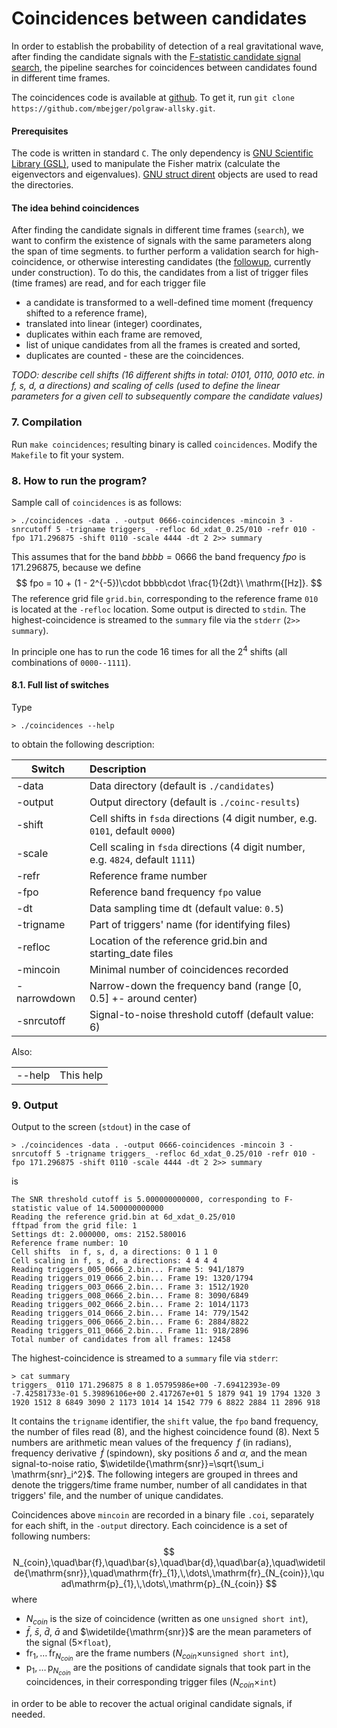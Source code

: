 # Coincidences between candidates 

In order to establish the probability of detection of a real gravitational wave, after finding the candidate signals with the [F-statistic candidate signal search](../polgraw-allsky/candidate_search/), the pipeline searches for coincidences between candidates found in different time frames. 

The coincidences code is available at [github](https://github.com/mbejger/polgraw-allsky/tree/master). To get it, run `git clone https://github.com/mbejger/polgraw-allsky.git`.

#### Prerequisites 

The code is written in standard `C`. The only dependency is [GNU Scientific Library (GSL)](http://www.gnu.org/software/gsl/), used to manipulate the Fisher matrix (calculate the eigenvectors and eigenvalues). [GNU struct dirent](http://www.gnu.org/software/libc/manual/html_node/Accessing-Directories.html#Accessing-Directories) objects are used to read the directories. 
 
#### The idea behind coincidences 

After finding the candidate signals in different time frames (`search`), we want to confirm the existence of signals with the same parameters along the span of time segments. to further perform a validation search for high-coincidence, or otherwise interesting candidates (the [followup](https://github.com/mbejger/polgraw-allsky/tree/master/followup), currently under construction). To do this, the candidates from a list of trigger files (time frames) are read, and for each trigger file

* a candidate is transformed to a well-defined time moment (frequency shifted to a reference frame), 
* translated into linear (integer) coordinates, 
* duplicates within each frame are removed, 
* list of unique candidates from all the frames is created and sorted, 
* duplicates are counted - these are the coincidences. 

*TODO: describe cell shifts (16 different shifts in total: 0101, 0110, 0010 etc. in f, s, d, a directions) and scaling of cells (used to define the linear parameters for a given cell to subsequently compare the candidate values)* 

### 7. Compilation

Run `make coincidences`; resulting binary is called `coincidences`. Modify the `Makefile` to fit your system.

### 8. How to run the program?

Sample call of `coincidences` is as follows:
```
> ./coincidences -data . -output 0666-coincidences -mincoin 3 -snrcutoff 5 -trigname triggers_ -refloc 6d_xdat_0.25/010 -refr 010 -fpo 171.296875 -shift 0110 -scale 4444 -dt 2 2>> summary
```
This assumes that for the band $bbbb=0666$ the band frequency $fpo$ is 171.296875, because we define 
$$
fpo = 10 + (1 - 2^{-5})\cdot bbbb\cdot \frac{1}{2dt}\ \mathrm{[Hz]}.
$$
The reference grid file `grid.bin`, corresponding to the reference frame `010` is located at the `-refloc` location. Some output is directed to `stdin`. The highest-coincidence is streamed to the `summary` file via the `stderr` (`2>> summary`). 

In principle one has to run the code 16 times for all the $2^4$ shifts (all combinations of `0000--1111`).   

#### 8.1. Full list of switches 
Type 
```
> ./coincidences --help 
```
to obtain the following description: 

| Switch          | Description       |
|-----------------|:------------------|
|-data            | Data directory (default is `./candidates`)
|-output          | Output directory (default is `./coinc-results`)
|-shift           | Cell shifts in `fsda` directions (4 digit number, e.g. `0101`, default `0000`)
|-scale           | Cell scaling in `fsda` directions (4 digit number, e.g. `4824`, default `1111`)
|-refr            | Reference frame number
|-fpo             | Reference band frequency `fpo` value
|-dt              | Data sampling time dt (default value: `0.5`)
|-trigname        | Part of triggers' name (for identifying files)
|-refloc          | Location of the reference grid.bin and starting_date files
|-mincoin         | Minimal number of coincidences recorded
|-narrowdown      | Narrow-down the frequency band (range [0, 0.5] +- around center)
|-snrcutoff       | Signal-to-noise threshold cutoff (default value: 6)

Also:

|                 |             | 
|-----------------|:------------|
| --help          |This help    |

### 9. Output
Output to the screen (`stdout`) in the case of 
```
> ./coincidences -data . -output 0666-coincidences -mincoin 3 -snrcutoff 5 -trigname triggers_ -refloc 6d_xdat_0.25/010 -refr 010 -fpo 171.296875 -shift 0110 -scale 4444 -dt 2 2>> summary
```
is
```
The SNR threshold cutoff is 5.000000000000, corresponding to F-statistic value of 14.500000000000
Reading the reference grid.bin at 6d_xdat_0.25/010
fftpad from the grid file: 1
Settings dt: 2.000000, oms: 2152.580016
Reference frame number: 10
Cell shifts  in f, s, d, a directions: 0 1 1 0 
Cell scaling in f, s, d, a directions: 4 4 4 4 
Reading triggers_005_0666_2.bin... Frame 5: 941/1879
Reading triggers_019_0666_2.bin... Frame 19: 1320/1794
Reading triggers_003_0666_2.bin... Frame 3: 1512/1920
Reading triggers_008_0666_2.bin... Frame 8: 3090/6849
Reading triggers_002_0666_2.bin... Frame 2: 1014/1173
Reading triggers_014_0666_2.bin... Frame 14: 779/1542
Reading triggers_006_0666_2.bin... Frame 6: 2884/8822
Reading triggers_011_0666_2.bin... Frame 11: 918/2896
Total number of candidates from all frames: 12458
```
The highest-coincidence is streamed to a `summary` file via `stderr`:  
```
> cat summary 
triggers_ 0110 171.296875 8 8 1.05795986e+00 -7.69412393e-09 -7.42581733e-01 5.39896106e+00 2.417267e+01 5 1879 941 19 1794 1320 3 1920 1512 8 6849 3090 2 1173 1014 14 1542 779 6 8822 2884 11 2896 918
```
It contains the `trigname` identifier, the `shift` value, the `fpo` band frequency, the number of files read (8), and the highest coincidence found (8). Next 5 numbers are arithmetic mean values of the frequency $\,f$ (in radians), frequency derivative $\,\dot{f}$ (spindown), sky positions $\delta$ and $\alpha$, and the mean signal-to-noise ratio, $\widetilde{\mathrm{snr}}=\sqrt{\sum_i \mathrm{snr}_i^2}$. The following integers are grouped in threes and denote the triggers/time frame number, number of all candidates in that triggers' file, and the number of unique candidates. 

Coincidences above `mincoin` are recorded in a binary file `.coi`, separately for each shift, in the `-output` directory. Each coincidence is a set of following numbers: 
$$
N_{coin},\quad\bar{f},\quad\bar{s},\quad\bar{d},\quad\bar{a},\quad\widetilde{\mathrm{snr}},\quad\mathrm{fr}_{1},\,\dots\,\mathrm{fr}_{N_{coin}},\quad\mathrm{p}_{1},\,\dots\,\mathrm{p}_{N_{coin}}
$$
where 

* $N_{coin}$ is the size of coincidence (written as one `unsigned short int`), 
* $\bar{f}$, $\bar{s}$, $\bar{d}$, $\bar{a}$ and $\widetilde{\mathrm{snr}}$ are the mean parameters of the signal ($5\times$`float`),
* $\mathrm{fr}_{1},\,\dots\,\mathrm{fr}_{N_{coin}}$ are the frame numbers ($N_{coin}\times$`unsigned short int`), 
* $\mathrm{p}_{1},\,\dots\,\mathrm{p}_{N_{coin}}$ are the positions of candidate signals that took part in the coincidences, in their corresponding trigger files ($N_{coin}\times$`int`) 

in order to be able to recover the actual original candidate signals, if needed. 

